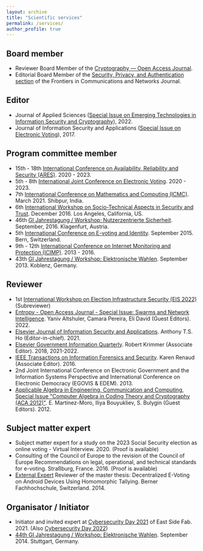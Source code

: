 ```yaml
---
layout: archive
title: "Scientific services"
permalink: /services/
author_profile: true
---
```


## Board member
* Reviewer Board Member of the [Cryptography — Open Access Journal](https://www.mdpi.com/journal/cryptography).
* Editorial Board Member of the [Security, Privacy, and Authentication section](https://www.frontiersin.org/journals/communications-and-networks/sections/security-privacy-and-authentication) of the Frontiers in Communications and Networks Journal.

## Editor
* Journal of Applied Sciences ([Special Issue on Emerging Technologies in Information Security and Cryptography](https://www.mdpi.com/journal/applsci/special_issues/39354N9705)), 2022.
* Journal of Information Security and Applications ([Special Issue on Electronic Voting](https://www.sciencedirect.com/journal/journal-of-information-security-and-applications/special-issue/10QBC8S19H5)), 2017.

## Program committee member
* 15th - 18th [International Conference on Availability, Reliability and Security (ARES)](https://www.ares-conference.eu). 2020 - 2023.
* 5th - 8th [International Joint Conference on Electronic Voting](https://www.e-vote-id.org). 2020 - 2023.
* 7th [International Conference on Mathematics and Computing (ICMC)](https://icmc2021.in). March 2021. Shibpur, India.
* 6th [International Workshop on Socio-Technical Aspects in Security and Trust](https://stast2016.uni.lu). December 2016. Los Angeles, California, US.
* 46th [GI Jahrestagung / Workshop: Nutzerzentrierte Sicherheit](https://ucs.fbi.h-da.de/workshop-nutzerzentrierte-sicherheit-nzs-2016/). September, 2016. Klagenfurt, Austria.
* 5th [International Conference on E-voting and Identity](https://link.springer.com/book/10.1007/978-3-319-22270-7). September 2015. Bern, Switzerland.
* 9th - 12th [International Conference on Internet Monitoring and Protection (ICIMP)](http://www.iaria.org/conferences2013/ComICIMP13.html). 2013 - 2016.
* 43th [GI Jahrestagung / Workshop: Elektronische Wahlen](https://gi.de/fileadmin/GI/Hauptseite/Ueber_uns/Historie/Programmheft-INFORMATIK2013.pdf). September 2013. Koblenz, Germany.

## Reviewer
* 1st [International Workshop on Election Infrastructure Security (EIS 2022)](https://csis.gmu.edu/EIS-2022/) (Subreviewer)
* [Entropy - Open Access Journal - Special Issue: Swarms and Network Intelligence](https://www.mdpi.com/journal/entropy/special_issues/swarms_network_intelligence). Yaniv Altshuler, Camara Pereira, Eli David (Guest Editors). 2022.
* [Elsevier Journal of Information Security and Applications](https://www.journals.elsevier.com/journal-of-information-security-and-applications). Anthony T.S. Ho (Editor-in-chief). 2021.
* [Elsevier Government Information Quarterly](https://www.journals.elsevier.com/government-information-quarterly). Robert Krimmer (Associate Editor). 2018, 2021-2022.
* [IEEE Transactions on Information Forensics and Security](https://ieeexplore.ieee.org/xpl/RecentIssue.jsp?punumber=10206). Karen Renaud (Associate Editor). 2016.
* 2nd Joint International Conference on Electronic Government and the Information Systems Perspective and International Conference on Electronic Democracy (EGOVIS & EDEM). 2013.
* [Applicable Algebra in Engineering, Communication and Computing, Special Issue "Computer Algebra in Coding Theory and Cryptography (ACA 2012)"](https://www.springerprofessional.de/applicable-algebra-in-engineering-communication-and-computing/5053734). E. Martinez-Moro, Iliya Bouyukliev, S. Bulygin (Guest Editors). 2012.

## Subject matter expert
* Subject matter expert for a study on the 2023 Social Security election as online voting - Virtual Interview. 2020. (Proof is available)
* Consulting of the Council of Europe to the revision of the Council of Europe Recommendations on legal, operational, and technical standards for e-voting. Straßburg, France. 2016. (Proof is available)
* [External Expert](https://bfh.easydocmaker.ch/media/pdf_final/531_Juerg_Ritter.pdf) Reviewer of the master thesis: Decentralized E-Voting on Android Devices Using Homomorphic Tallying. Berner Fachhochschule, Switzerland. 2014.

## Organisator / Initiator
* Initiator and invited expert at [Cybersecurity Day 2021](https://eastsidefab.de/cybersecurity-keine-option-sondern-ein-muss/) of East Side Fab. 2021. (Also [Cybersecurity Day 2022](https://eastsidefab.de/cybersecurity-day-2022/))
* [44th GI Jahrestagung / Workshop: Elektronische Wahlen](http://www.uni-koblenz-landau.de/koblenz/fb4/iwvi/aggrimm/events_folder/gitag44/). September 2014. Stuttgart, Germany.
